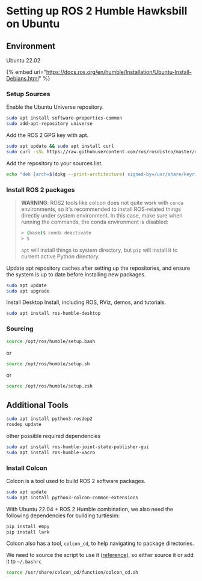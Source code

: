 # Setting up ROS 2 Humble Hawksbill on Ubuntu

## Environment

Ubuntu 22.02

{% embed url="https://docs.ros.org/en/humble/Installation/Ubuntu-Install-Debians.html" %}

### Setup Sources

Enable the Ubuntu Universe repository.

```bash
sudo apt install software-properties-common
sudo add-apt-repository universe
```

Add the ROS 2 GPG key with apt.

```bash
sudo apt update && sudo apt install curl
sudo curl -sSL https://raw.githubusercontent.com/ros/rosdistro/master/ros.key -o /usr/share/keyrings/ros-archive-keyring.gpg
```

Add the repository to your sources list.

```bash
echo "deb [arch=$(dpkg --print-architecture) signed-by=/usr/share/keyrings/ros-archive-keyring.gpg] http://packages.ros.org/ros2/ubuntu $(. /etc/os-release && echo $UBUNTU_CODENAME) main" | sudo tee /etc/apt/sources.list.d/ros2.list > /dev/null
```



### Install ROS 2 packages

> **WARNING**: ROS2 tools like colcon does not quite work with `conda` environments, so it's recommended to install ROS-related things directly under system environment. In this case, make sure when running the commands, the conda environment is disabled:
>
> ```bash
> > (base)$ conda deactivate
> > $
> ```
>
> `apt` will install things to system directory, but `pip` will install it to current active Python directory.

Update apt repository caches after setting up the repositories, and ensure the system is up to date before installing new packages.

```bash
sudo apt update
sudo apt upgrade
```

Install Desktop Install, including ROS, RViz, demos, and tutorials.

```bash
sudo apt install ros-humble-desktop
```



### Sourcing

```bash
source /opt/ros/humble/setup.bash
```

or

```bash
source /opt/ros/humble/setup.sh
```

or

```bash
source /opt/ros/humble/setup.zsh
```



## Additional Tools

```bash
sudo apt install python3-rosdep2
rosdep update
```

other possible required dependencies

```bash
sudo apt install ros-humble-joint-state-publisher-gui
sudo apt install ros-humble-xacro
```

### Install Colcon

Colcon is a tool used to build ROS 2 software packages.

```bash
sudo apt update
sudo apt install python3-colcon-common-extensions
```



With Ubuntu 22.04 + ROS 2 Humble combination, we also need the following dependencies for building turtlesim:

```bash
pip install empy
pip install lark
```

Colcon also has a tool, `colcon_cd`, to help navigating to package directories.

We need to source the script to use it ([reference](https://colcon.readthedocs.io/en/released/user/installation.html?highlight=colcon\_cd#quick-directory-changes)), so either source it or add it to `~/.bashrc`

```bash
source /usr/share/colcon_cd/function/colcon_cd.sh
```

